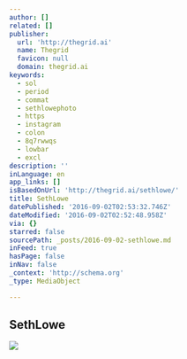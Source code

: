 ```yaml
---
author: []
related: []
publisher:
  url: 'http://thegrid.ai'
  name: Thegrid
  favicon: null
  domain: thegrid.ai
keywords:
  - sol
  - period
  - commat
  - sethlowephoto
  - https
  - instagram
  - colon
  - 8q7rwwqs
  - lowbar
  - excl
description: ''
inLanguage: en
app_links: []
isBasedOnUrl: 'http://thegrid.ai/sethlowe/'
title: SethLowe
datePublished: '2016-09-02T02:53:32.746Z'
dateModified: '2016-09-02T02:52:48.958Z'
via: {}
starred: false
sourcePath: _posts/2016-09-02-sethlowe.md
inFeed: true
hasPage: false
inNav: false
_context: 'http://schema.org'
_type: MediaObject

---
```

<article style=""><h1>SethLowe</h1><img src="https://imgflo.herokuapp.com/graph/851b8fd15e770b1/10c7e13b37f9b632c510a32c60436da7/passthrough.jpg?input=https%3A%2F%2Fs3-us-west-2.amazonaws.com%2Fthe-grid-img%2Fp%2F4d5d9ad8b173c68c0d464e852c7b5c2e987d1732.jpg&amp;width=1280" /></article>